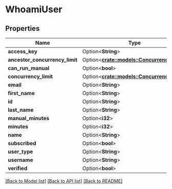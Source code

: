 # WhoamiUser

## Properties

Name | Type | Description | Notes
------------ | ------------- | ------------- | -------------
**access_key** | Option<**String**> |  | [optional]
**ancestor_concurrency_limit** | Option<[**crate::models::ConcurrencyLimit**](ConcurrencyLimit.md)> |  | [optional]
**can_run_manual** | Option<**bool**> |  | [optional]
**concurrency_limit** | Option<[**crate::models::ConcurrencyLimit**](ConcurrencyLimit.md)> |  | [optional]
**email** | Option<**String**> |  | [optional]
**first_name** | Option<**String**> |  | [optional]
**id** | Option<**String**> |  | [optional]
**last_name** | Option<**String**> |  | [optional]
**manual_minutes** | Option<**i32**> |  | [optional]
**minutes** | Option<**i32**> |  | [optional]
**name** | Option<**String**> |  | [optional]
**subscribed** | Option<**bool**> |  | [optional]
**user_type** | Option<**String**> |  | [optional]
**username** | Option<**String**> |  | [optional]
**verified** | Option<**bool**> |  | [optional]

[[Back to Model list]](../README.md#documentation-for-models) [[Back to API list]](../README.md#documentation-for-api-endpoints) [[Back to README]](../README.md)


